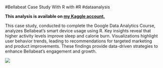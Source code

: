 
#Bellabeat Case Study With R with #R #dataanalysis

<b>This analysis is available on <a href="https://www.kaggle.com/code/borakarayel/bellabeat-case-study-with-r" target="_blank"> my Kaggle account.</a></b>

This case study, conducted to complete the Google Data Analytics Course, analyzes Bellabeat’s smart device usage using R.
Key insights reveal that higher activity levels improve sleep and calorie burn. Visualizations highlight user behavior trends, 
leading to recommendations for targeted marketing and product improvements.
These findings provide data-driven strategies to enhance Bellabeat’s engagement and growth.

[](https://www.kaggleusercontent.com/kf/218067698/eyJhbGciOiJkaXIiLCJlbmMiOiJBMTI4Q0JDLUhTMjU2In0..NMp6TXeyTp-147eCas_-kA.SeWzSHL-zLOFMLyGe2lv5z9y0SC7ub3euydOG9kgVtkt7n_ErUd4DZAR_JKOui3a7GRZ-uRq5wqboBSJZ4Mq6KAju2_7JV7nY6_FnVu6j8_YbIbd3oXyU-nfK86g-TX-zwsW1NNtN7u5R0If7vCZTdHjPMMMsDibBmY_nafy-9EdDSvxcloHg5fNVUWyEQNj13vfjdCmZ6vEqDFm_MKumyt981g4rLrQuwulvEA8W_zyyvxfcU4jcue9rgOgs-G96A_hqhe_LcIp9EQbANDe_2CPmbVO2eAgCKEWdRXtEj9DrTiQJ6SssxH69_wPcPY3Xwjhm4r8YCOZieCBaTjC2PMRWJwuveG3Bu77nDymI3qqKlvAsMw8_B5UApRw0b5Js3YGhb-PMDIoZbBz0YUavJt9ZDI8ohM4HElfmIVmn4s0f-qqXC3Rhu3VBfPdOgMy1ps3bbMZjYzaFHwYC-2Lf-pE1B-FccoJF4FZIt5GwZQpJpUIKLQI2_rFo7Nh_xefC1W_acech6dlndTg2PpyLw9mJ1GJz21KJ15UgAXSTMt1h39BHoRm7Vn1BIbLdJf_W_wzOE-Vw2N_GF1uONFAe2UiBGpnWZbzSz7emT6of4X-qEfGxSF0gmlxd7SYSD9Pdp079bWyD1jCt9Ai4ArpGw.RqiVY2xeV9HVoCsHJBbTXw/__results___files/__results___30_0.png)
<img src="https://www.kaggleusercontent.com/kf/218067698/eyJhbGciOiJkaXIiLCJlbmMiOiJBMTI4Q0JDLUhTMjU2In0..NMp6TXeyTp-147eCas_-kA.SeWzSHL-zLOFMLyGe2lv5z9y0SC7ub3euydOG9kgVtkt7n_ErUd4DZAR_JKOui3a7GRZ-uRq5wqboBSJZ4Mq6KAju2_7JV7nY6_FnVu6j8_YbIbd3oXyU-nfK86g-TX-zwsW1NNtN7u5R0If7vCZTdHjPMMMsDibBmY_nafy-9EdDSvxcloHg5fNVUWyEQNj13vfjdCmZ6vEqDFm_MKumyt981g4rLrQuwulvEA8W_zyyvxfcU4jcue9rgOgs-G96A_hqhe_LcIp9EQbANDe_2CPmbVO2eAgCKEWdRXtEj9DrTiQJ6SssxH69_wPcPY3Xwjhm4r8YCOZieCBaTjC2PMRWJwuveG3Bu77nDymI3qqKlvAsMw8_B5UApRw0b5Js3YGhb-PMDIoZbBz0YUavJt9ZDI8ohM4HElfmIVmn4s0f-qqXC3Rhu3VBfPdOgMy1ps3bbMZjYzaFHwYC-2Lf-pE1B-FccoJF4FZIt5GwZQpJpUIKLQI2_rFo7Nh_xefC1W_acech6dlndTg2PpyLw9mJ1GJz21KJ15UgAXSTMt1h39BHoRm7Vn1BIbLdJf_W_wzOE-Vw2N_GF1uONFAe2UiBGpnWZbzSz7emT6of4X-qEfGxSF0gmlxd7SYSD9Pdp079bWyD1jCt9Ai4ArpGw.RqiVY2xeV9HVoCsHJBbTXw/__results___files/__results___30_0.png">










